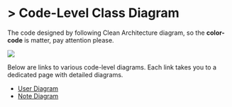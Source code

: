 # > Code-Level Class Diagram

The code designed by following Clean Architecture diagram, so the **color-code** is matter, pay attention please.

![](/clean-arch.png)

Below are links to various code-level diagrams. Each link takes you to a dedicated page with detailed diagrams.

- [User Diagram](/>>-user)
- [Note Diagram](/>>-note)
